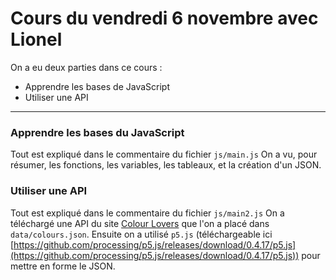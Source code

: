 # Cours du vendredi 6 novembre avec Lionel

On a eu deux parties dans ce cours :
* Apprendre les bases de JavaScript
* Utiliser une API

------------

### Apprendre les bases du JavaScript

Tout est expliqué dans le commentaire du fichier `js/main.js`
On a vu, pour résumer, les fonctions, les variables, les tableaux, et la création d'un JSON.


### Utiliser une API

Tout est expliqué dans le commentaire du fichier `js/main2.js`
On a téléchargé une API du site [Colour Lovers](http://www.colourlovers.com/) que l'on a placé dans `data/colours.json`. Ensuite on a utilisé `p5.js` (téléchargeable ici [https://github.com/processing/p5.js/releases/download/0.4.17/p5.js](https://github.com/processing/p5.js/releases/download/0.4.17/p5.js)) pour mettre en forme le JSON.